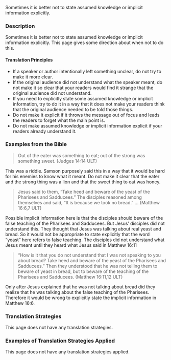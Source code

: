 
Sometimes it is better not to state assumed knowledge or implicit information explicitly.

### Description

Sometimes it is better not to state assumed knowledge or implicit information explicitly. This page gives some direction about when not to do this.

#### Translation Principles

* If a speaker or author intentionally left something unclear, do not try to make it more clear.
* If the original audience did not understand what the speaker meant, do not make it so clear that your readers would find it strange that the original audience did not understand.
* If you need to explicitly state some assumed knowledge or implicit information, try to do it in a way that it does not make your readers think that the original audience needed to be told those things.
* Do not make it explicit if it throws the message out of focus and leads the readers to forget what the main point is.
* Do not make assumed knowledge or implicit information explicit if your readers already understand it.

### Examples from the Bible

> Out of the eater was something to eat;
> out of the strong was something sweet. (Judges 14:14 ULT)

This was a riddle. Samson purposely said this in a way that it would be hard for his enemies to know what it meant. Do not make it clear that the eater and the strong thing was a lion and that the sweet thing to eat was honey.

> Jesus said to them, “Take heed and beware of the yeast of the Pharisees and Sadducees.” The disciples reasoned among themselves and said, “It is because we took no bread.” …  (Matthew 16:6,7 ULT)

Possible implicit information here is that the disciples should beware of the false teaching of the Pharisees and Sadducees. But Jesus’ disciples did not understand this. They thought that Jesus was talking about real yeast and bread. So it would not be appropriate to state explicitly that the word “yeast” here refers to false teaching. The disciples did not understand what Jesus meant until they heard what Jesus said in Matthew 16:11

> “How is it that you do not understand that I was not speaking to you about bread? Take heed and beware of the yeast of the Pharisees and Sadducees.” Then they understood that he was not telling them to beware of yeast in bread, but to beware of the teaching of the Pharisees and Sadducees. (Matthew 16:11,12 ULT)

Only after Jesus explained that he was not talking about bread did they realize that he was talking about the false teaching of the Pharisees. Therefore it would be wrong to explicitly state the implicit information in Matthew 16:6.

### Translation Strategies

This page does not have any translation strategies.

### Examples of Translation Strategies Applied

This page does not have any translation strategies applied.
